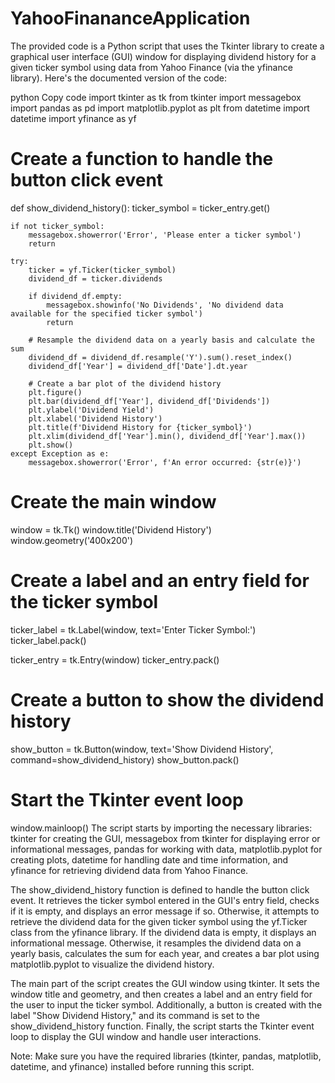 # YahooFinananceApplication
The provided code is a Python script that uses the Tkinter library to create a graphical user interface (GUI) window for displaying dividend history for a given ticker symbol using data from Yahoo Finance (via the yfinance library). Here's the documented version of the code:

python
Copy code
import tkinter as tk
from tkinter import messagebox
import pandas as pd
import matplotlib.pyplot as plt
from datetime import datetime
import yfinance as yf

# Create a function to handle the button click event
def show_dividend_history():
    ticker_symbol = ticker_entry.get()

    if not ticker_symbol:
        messagebox.showerror('Error', 'Please enter a ticker symbol')
        return

    try:
        ticker = yf.Ticker(ticker_symbol)
        dividend_df = ticker.dividends

        if dividend_df.empty:
            messagebox.showinfo('No Dividends', 'No dividend data available for the specified ticker symbol')
            return

        # Resample the dividend data on a yearly basis and calculate the sum
        dividend_df = dividend_df.resample('Y').sum().reset_index()
        dividend_df['Year'] = dividend_df['Date'].dt.year

        # Create a bar plot of the dividend history
        plt.figure()
        plt.bar(dividend_df['Year'], dividend_df['Dividends'])
        plt.ylabel('Dividend Yield')
        plt.xlabel('Dividend History')
        plt.title(f'Dividend History for {ticker_symbol}')
        plt.xlim(dividend_df['Year'].min(), dividend_df['Year'].max())
        plt.show()
    except Exception as e:
        messagebox.showerror('Error', f'An error occurred: {str(e)}')

# Create the main window
window = tk.Tk()
window.title('Dividend History')
window.geometry('400x200')

# Create a label and an entry field for the ticker symbol
ticker_label = tk.Label(window, text='Enter Ticker Symbol:')
ticker_label.pack()

ticker_entry = tk.Entry(window)
ticker_entry.pack()

# Create a button to show the dividend history
show_button = tk.Button(window, text='Show Dividend History', command=show_dividend_history)
show_button.pack()

# Start the Tkinter event loop
window.mainloop()
The script starts by importing the necessary libraries: tkinter for creating the GUI, messagebox from tkinter for displaying error or informational messages, pandas for working with data, matplotlib.pyplot for creating plots, datetime for handling date and time information, and yfinance for retrieving dividend data from Yahoo Finance.

The show_dividend_history function is defined to handle the button click event. It retrieves the ticker symbol entered in the GUI's entry field, checks if it is empty, and displays an error message if so. Otherwise, it attempts to retrieve the dividend data for the given ticker symbol using the yf.Ticker class from the yfinance library. If the dividend data is empty, it displays an informational message. Otherwise, it resamples the dividend data on a yearly basis, calculates the sum for each year, and creates a bar plot using matplotlib.pyplot to visualize the dividend history.

The main part of the script creates the GUI window using tkinter. It sets the window title and geometry, and then creates a label and an entry field for the user to input the ticker symbol. Additionally, a button is created with the label "Show Dividend History," and its command is set to the show_dividend_history function. Finally, the script starts the Tkinter event loop to display the GUI window and handle user interactions.

Note: Make sure you have the required libraries (tkinter, pandas, matplotlib, datetime, and yfinance) installed before running this script.
